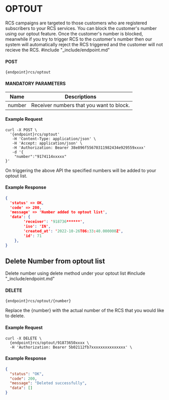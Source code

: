# OPTOUT

RCS campaigns are targeted to those customers who are registered subscribers to your RCS
services. You can block the customer's number using our optout feature. Once the customer's number is blocked, meanwhile if you try to trigger RCS to the customer's number then our system will automatically reject the RCS triggered and the customer will not recieve the RCS.
#include "_include/endpoint.md"

#### POST

```
{endpoint}rcs/optout
```

#### MANDATORY PARAMETERS

| Name   | Descriptions                             |
| ------ | ---------------------------------------- |
| number | Receiver numbers that you want to block. |

#### Example Request

```
curl -X POST \
  '{endpoint}rcs/optout'
   -H 'Content-Type: application/json' \
   -H 'Accept: application/json' \
   -H 'Authorization: Bearer 38e896f55670311982434e929559xxxx'
   -d '{
    "number":"9174114xxxxx"
}'
```

On triggering the above API the specified numbers will be added to your optout list.

#### Example Response

```json
{
  'status' => OK,
  'code' => 200,
  'message' => 'Number added to optout list',
  'data': {
        'receiver': '918736******',
        'iso': 'IN',
        'created_at': '2022-10-26T06:33:40.000000Z',
        'id': 71
    },
}
```
## Delete Number from optout list

Delete number using delete method under your optout list
#include "_include/endpoint.md"

#### DELETE

```
{endpoint}rcs/optout/{number}
```

Replace the {number} with the actual number of the RCS that you would like to delete.

#### Example Request

```
curl -X DELETE \
  {endpoint}rcs/optout/91873650xxxx \
  -H 'Authorization: Bearer 5b02112fb7xxxxxxxxxxxxxxx' \
```

#### Example Response

```json
{
  "status": "OK",
  "code": 200,
  "message": "Deleted successfully",
  "data": []
}
```
